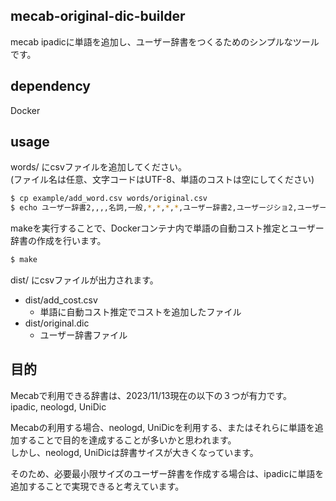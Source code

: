 mecab-original-dic-builder
---

mecab ipadicに単語を追加し、ユーザー辞書をつくるためのシンプルなツールです。

## dependency

Docker

## usage

words/ にcsvファイルを追加してください。  
(ファイル名は任意、文字コードはUTF-8、単語のコストは空にしてください)

```bash
$ cp example/add_word.csv words/original.csv
$ echo ユーザー辞書2,,,,名詞,一般,*,*,*,*,ユーザー辞書2,ユーザージショ2,ユーザージショ2,オリジナル単語 >> words/original.csv
```

makeを実行することで、Dockerコンテナ内で単語の自動コスト推定とユーザー辞書の作成を行います。

```bash
$ make
```

dist/ にcsvファイルが出力されます。
 - dist/add_cost.csv
   - 単語に自動コスト推定でコストを追加したファイル
 - dist/original.dic
   - ユーザー辞書ファイル

## 目的
Mecabで利用できる辞書は、2023/11/13現在の以下の３つが有力です。  
ipadic, neologd, UniDic  

Mecabの利用する場合、neologd, UniDicを利用する、またはそれらに単語を追加することで目的を達成することが多いかと思われます。  
しかし、neologd, UniDicは辞書サイスが大きくなっています。

そのため、必要最小限サイズのユーザー辞書を作成する場合は、ipadicに単語を追加することで実現できると考えています。

